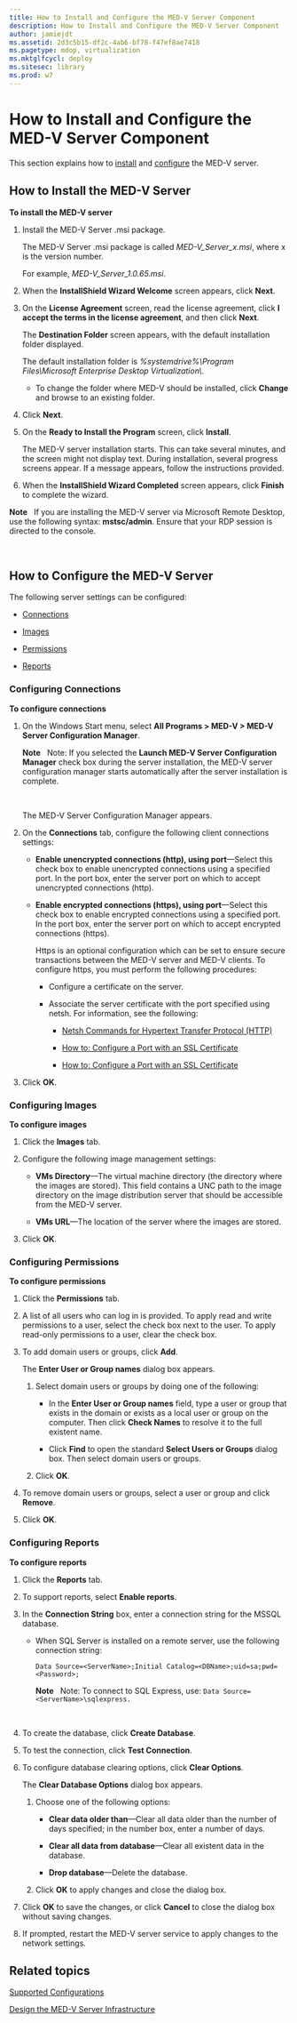 ```yaml
---
title: How to Install and Configure the MED-V Server Component
description: How to Install and Configure the MED-V Server Component
author: jamiejdt
ms.assetid: 2d3c5b15-df2c-4ab6-bf78-f47ef8ae7418
ms.pagetype: mdop, virtualization
ms.mktglfcycl: deploy
ms.sitesec: library
ms.prod: w7
---
```



# How to Install and Configure the MED-V Server Component


This section explains how to [install](#bkmk-howtoinstallthemedvserver) and [configure](#bkmk-howtoconfigurethemedvserver) the MED-V server.

## <a href="" id="bkmk-howtoinstallthemedvserver"></a>How to Install the MED-V Server


**To install the MED-V server**

1.  Install the MED-V Server .msi package.

    The MED-V Server .msi package is called *MED-V\_Server\_x.msi*, where x is the version number.

    For example, *MED-V\_Server\_1.0.65.msi*.

2.  When the **InstallShield Wizard Welcome** screen appears, click **Next**.

3.  On the **License Agreement** screen, read the license agreement, click **I accept the terms in the license agreement**, and then click **Next**.

    The **Destination Folder** screen appears, with the default installation folder displayed.

    The default installation folder is *%systemdrive%\\Program Files\\Microsoft Enterprise Desktop Virtualization\\*.

    -   To change the folder where MED-V should be installed, click **Change** and browse to an existing folder.

4.  Click **Next**.

5.  On the **Ready to Install the Program** screen, click **Install**.

    The MED-V server installation starts. This can take several minutes, and the screen might not display text. During installation, several progress screens appear. If a message appears, follow the instructions provided.

6.  When the **InstallShield Wizard Completed** screen appears, click **Finish** to complete the wizard.

**Note**  
If you are installing the MED-V server via Microsoft Remote Desktop, use the following syntax: **mstsc/admin**. Ensure that your RDP session is directed to the console.

 

## <a href="" id="bkmk-howtoconfigurethemedvserver"></a>How to Configure the MED-V Server


The following server settings can be configured:

-   [Connections](#bkmk-configuringconnections)

-   [Images](#bkmk-configuringimages)

-   [Permissions](#bkmk-configuringpermissions)

-   [Reports](#bkmk-configuringreports)

### <a href="" id="bkmk-configuringconnections"></a>Configuring Connections

**To configure connections**

1.  On the Windows Start menu, select **All Programs &gt; MED-V &gt; MED-V Server Configuration Manager**.

    **Note**  
    Note: If you selected the **Launch MED-V Server Configuration Manager** check box during the server installation, the MED-V server configuration manager starts automatically after the server installation is complete.

     

    The MED-V Server Configuration Manager appears.

2.  On the **Connections** tab, configure the following client connections settings:

    -   **Enable unencrypted connections (http), using port**—Select this check box to enable unencrypted connections using a specified port. In the port box, enter the server port on which to accept unencrypted connections (http).

    -   **Enable encrypted connections (https), using port**—Select this check box to enable encrypted connections using a specified port. In the port box, enter the server port on which to accept encrypted connections (https).

        Https is an optional configuration which can be set to ensure secure transactions between the MED-V server and MED-V clients. To configure https, you must perform the following procedures:

        -   Configure a certificate on the server.

        -   Associate the server certificate with the port specified using netsh. For information, see the following:

            -   [Netsh Commands for Hypertext Transfer Protocol (HTTP)](http://go.microsoft.com/fwlink/?LinkId=183314)

            -   [How to: Configure a Port with an SSL Certificate](http://go.microsoft.com/fwlink/?LinkID=183315)

            -   [How to: Configure a Port with an SSL Certificate](http://msdn.microsoft.com/library/ms733791.aspx)

3.  Click **OK**.

### <a href="" id="bkmk-configuringimages"></a>Configuring Images

**To configure images**

1.  Click the **Images** tab.

2.  Configure the following image management settings:

    -   **VMs Directory**—The virtual machine directory (the directory where the images are stored). This field contains a UNC path to the image directory on the image distribution server that should be accessible from the MED-V server.

    -   **VMs URL**—The location of the server where the images are stored.

3.  Click **OK**.

### <a href="" id="bkmk-configuringpermissions"></a>Configuring Permissions

**To configure permissions**

1.  Click the **Permissions** tab.

2.  A list of all users who can log in is provided. To apply read and write permissions to a user, select the check box next to the user. To apply read-only permissions to a user, clear the check box.

3.  To add domain users or groups, click **Add**.

    The **Enter User or Group names** dialog box appears.

    1.  Select domain users or groups by doing one of the following:

        -   In the **Enter User or Group names** field, type a user or group that exists in the domain or exists as a local user or group on the computer. Then click **Check Names** to resolve it to the full existent name.

        -   Click **Find** to open the standard **Select Users or Groups** dialog box. Then select domain users or groups.

    2.  Click **OK**.

4.  To remove domain users or groups, select a user or group and click **Remove**.

5.  Click **OK**.

### <a href="" id="bkmk-configuringreports"></a>Configuring Reports

**To configure reports**

1.  Click the **Reports** tab.

2.  To support reports, select **Enable reports**.

3.  In the **Connection String** box, enter a connection string for the MSSQL database.

    -   When SQL Server is installed on a remote server, use the following connection string:

        `Data Source=<ServerName>;Initial Catalog=<DBName>;uid=sa;pwd=<Password>;`

        **Note**  
        Note: To connect to SQL Express, use: `Data Source=<ServerName>\sqlexpress.`

         

4.  To create the database, click **Create Database**.

5.  To test the connection, click **Test Connection**.

6.  To configure database clearing options, click **Clear Options**.

    The **Clear Database Options** dialog box appears.

    1.  Choose one of the following options:

        -   **Clear data older than**—Clear all data older than the number of days specified; in the number box, enter a number of days.

        -   **Clear all data from database**—Clear all existent data in the database.

        -   **Drop database**—Delete the database.

    2.  Click **OK** to apply changes and close the dialog box.

7.  Click **OK** to save the changes, or click **Cancel** to close the dialog box without saving changes.

8.  If prompted, restart the MED-V server service to apply changes to the network settings.

## Related topics


[Supported Configurations](supported-configurationsmedv-orientation.md)

[Design the MED-V Server Infrastructure](design-the-med-v-server-infrastructure.md)

 

 





